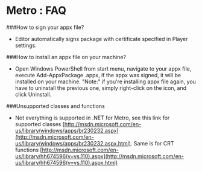 Metro : FAQ
===========


###How to sign your appx file?
* Editor automatically signs package with certificate specified in Player settings.

###How to install an appx file on your machine?
* Open Windows PowerShell from start menu, navigate to your appx file, execute Add-AppxPackage <yourappx>.appx, if the appx was signed, it will be installed on your machine. "Note:" if you're installing appx file again, you have to uninstall the previous one, simply right-click on the icon, and click Uninstall.

###Unsupported classes and functions
* Not everything is supported in .NET for Metro, see this link for supported classes [http://msdn.microsoft.com/en-us/library/windows/apps/br230232.aspx](http://msdn.microsoft.com/en-us/library/windows/apps/br230232.aspx.html). Same is for CRT functions [http://msdn.microsoft.com/en-us/library/hh674596(v=vs.110).aspx](http://msdn.microsoft.com/en-us/library/hh674596(v=vs.110).aspx.html)
